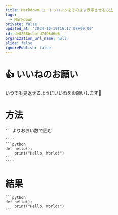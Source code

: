```yaml
---
title: Markdown コードブロックをそのまま表示させる方法
tags:
  - Markdown
private: false
updated_at: '2024-10-19T16:17:08+09:00'
id: de0268bcbbfd7496d6d6
organization_url_name: null
slide: false
ignorePublish: false
---
```

# 👍️ いいねのお願い
いつでも見返せるようにいいねをお願いします🙇

# 方法
```` ``` ````よりおおい数で囲む

`````
````
```python
def hello():  
    print("Hello, World!")  
```
````
`````

# 結果
````
```python
def hello():  
    print("Hello, World!")  
```
````
